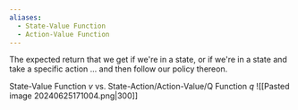 ```yaml
---
aliases:
  - State-Value Function
  - Action-Value Function
---
```

The expected return that we get if we're in a state, or if we're in a state and take a specific action ... and then follow our policy thereon.

State-Value Function $v$ vs. State-Action/Action-Value/Q Function $q$
![[Pasted image 20240625171004.png|300]]